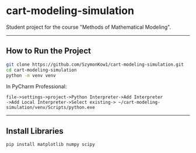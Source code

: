 # cart-modeling-simulation
Student project for the course "Methods of Mathematical Modeling".

---
## How to Run the Project

```bash
git clone https://github.com/SzymonKow1/cart-modeling-simulation.git
cd cart-modeling-simulation
python -m venv venv
```
In PyCharm Professional:  
```
file->settings->project->Python Interpreter->Add Interpreter  
->Add Local Interpreter->Select existing-> ~/cart-modeling-simulation/venv/Scripts/python.exe
```
---
## Install Libraries
```bash
pip install matplotlib numpy scipy
```
